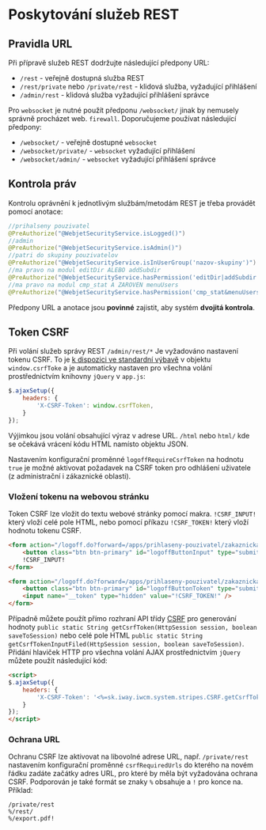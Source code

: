 # Poskytování služeb REST

## Pravidla URL

Při přípravě služeb REST dodržujte následující předpony URL:
- `/rest` - veřejně dostupná služba REST
- `/rest/private` nebo `/private/rest` - klidová služba, vyžadující přihlášení
- `/admin/rest` - klidová služba vyžadující přihlášení správce

Pro `websocket` je nutné použít předponu `/websocket/` jinak by nemusely správně procházet web. `firewall`. Doporučujeme používat následující předpony:
- `/websocket/` - veřejně dostupné `websocket`
- `/websocket/private/` - `websocket` vyžadující přihlášení
- `/websocket/admin/` - `websocket` vyžadující přihlášení správce

## Kontrola práv

Kontrolu oprávnění k jednotlivým službám/metodám REST je třeba provádět pomocí anotace:

```java
//prihalseny pouzivatel
@PreAuthorize("@WebjetSecurityService.isLogged()")
//admin
@PreAuthorize("@WebjetSecurityService.isAdmin()")
//patri do skupiny pouzivatelov
@PreAuthorize("@WebjetSecurityService.isInUserGroup('nazov-skupiny')")
//ma pravo na modul editDir ALEBO addSubdir
@PreAuthorize("@WebjetSecurityService.hasPermission('editDir|addSubdir')")
//ma pravo na modul cmp_stat A ZAROVEN menuUsers
@PreAuthorize("@WebjetSecurityService.hasPermission('cmp_stat&menuUsers')")
```

Předpony URL a anotace jsou **povinné** zajistit, aby systém **dvojitá kontrola**.

## Token CSRF

Při volání služeb správy REST `/admin/rest/*` Je vyžadováno nastavení tokenu CSRF. To je [k dispozici ve standardní výbavě](../../developer/frameworks/thymeleaf.md#layoutservice) v objektu `window.csrfToke` a je automaticky nastaven pro všechna volání prostřednictvím knihovny `jQuery` v `app.js`:

```JavaScript
$.ajaxSetup({
    headers: {
        'X-CSRF-Token': window.csrfToken,
    }
});
```

Výjimkou jsou volání obsahující výraz v adrese URL. `/html` nebo `html/` kde se očekává vrácení kódu HTML namísto objektu JSON.

Nastavením konfigurační proměnné `logoffRequireCsrfToken` na hodnotu `true` je možné aktivovat požadavek na CSRF token pro odhlášení uživatele (z administrační i zákaznické oblasti).

### Vložení tokenu na webovou stránku

Token CSRF lze vložit do textu webové stránky pomocí makra. `!CSRF_INPUT!` který vloží celé pole HTML, nebo pomocí příkazu `!CSRF_TOKEN!` který vloží hodnotu tokenu CSRF.

```html
<form action="/logoff.do?forward=/apps/prihlaseny-pouzivatel/zakaznicka-zona/csrf-logoff.html" method="post">
    <button class="btn btn-primary" id="logoffButtonInput" type="submit">Logoff</button>
    !CSRF_INPUT!
</form>

<form action="/logoff.do?forward=/apps/prihlaseny-pouzivatel/zakaznicka-zona/" method="post" name="userLogoffForm">
    <button class="btn btn-primary" id="logoffButtonToken" type="submit">Logoff</button>
    <input name="__token" type="hidden" value="!CSRF_TOKEN!" />
</form>
```

Případně můžete použít přímo rozhraní API třídy [CSRF](../../../../src/webjet8/java/sk/iway/iwcm/system/stripes/CSRF.java) pro generování hodnoty `public static String getCsrfToken(HttpSession session, boolean saveToSession)` nebo celé pole HTML `public static String getCsrfTokenInputFiled(HttpSession session, boolean saveToSession)`. Přidání hlaviček HTTP pro všechna volání AJAX prostřednictvím `jQuery` můžete použít následující kód:

```html
<script>
$.ajaxSetup({
    headers: {
        'X-CSRF-Token': '<%=sk.iway.iwcm.system.stripes.CSRF.getCsrfToken(session, true)%>',
    }
});
</script>
```

### Ochrana URL

Ochranu CSRF lze aktivovat na libovolné adrese URL, např. `/private/rest` nastavením konfigurační proměnné `csrfRequiredUrls` do kterého na novém řádku zadáte začátky adres URL, pro které by měla být vyžadována ochrana CSRF. Podporován je také formát se znaky `%` obsahuje a `!` pro konce na. Příklad:

```
/private/rest
%/rest/
%/export.pdf!
```
